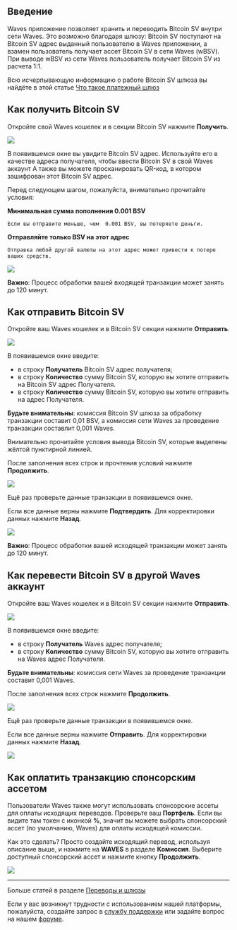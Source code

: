 ## Введение

Waves приложение позволяет хранить и переводить Bitcoin SV внутри сети Waves. Это возможно благодаря шлюзу:
Bitcoin SV поступают на Bitcoin SV адрес выданный пользователю в Waves приложении, а взамен пользователь получает ассет Bitcoin SV в сети Waves (wBSV). При выводе wBSV из сети Waves пользователь получает Bitcoin SV из расчета 1:1.

Всю исчерпывающую информацию о работе Bitcoin SV шлюза вы найдёте в этой статье [Что такое платежный шлюз](/waves-client/frequently-asked-questions-faq/transfers-and-gateways/payment-gateway.md)

## Как получить Bitcoin SV

Откройте свой Waves кошелек и в секции Bitcoin SV нажмите **Получить**.

![](/_assets/bsv_transfers_01.png)

В появившемся окне вы увидите Bitcoin SV адрес.
Используйте его в качестве адреса получателя, чтобы ввести Bitcoin SV в свой Waves аккаунт
А также вы можете просканировать QR-код, в котором зашифрован этот Bitcoin SV адрес.

Перед следующем шагом, пожалуйста, внимательно прочитайте условия:

**Минимальная сумма пополнения 0.001 BSV**
```
Если вы отправите меньше, чем  0.001 BSV, вы потеряете деньги.
```
**Отправляйте только BSV на этот адрес**
```
Отправка любой другой валюты на этот адрес может привести к потере ваших средств.
```

![](/_assets/bsv_transfers_02.png)

**Важно**: Процесс обработки вашей входящей транзакции может занять до 120 минут.

## Как отправить Bitcoin SV

Откройте ваш Waves кошелек и в Bitcoin SV секции нажмите **Отправить**.

![](/_assets/bsv_transfers_03.png)

В появившемся окне введите:

* в строку **Получатель** Bitcoin SV адрес получателя;
* в строку **Количество** сумму Bitcoin SV, которую вы хотите отправить на Bitcoin SV адрес Получателя.
* в строку **Количество** сумму Bitcoin SV, которую вы хотите отправить на адрес Получателя.

**Будьте внимательны**: комиссия Bitcoin SV шлюза за обработку транзакции составит 0,01 BSV, а комиссия сети Waves за проведение транзакции составлит 0,001 Waves.

Внимательно прочитайте условия вывода Bitcoin SV, которые выделены жёлтой пунктирной линией.

После заполнения всех строк и прочтения условий нажмите **Продолжить**.

![](/_assets/bsv_transfers_04.png)

Ещё раз проверьте данные транзакции в появившемся окне.

Если все данные верны нажмите **Подтвердить**. Для корректировки данных нажмите **Назад**.

![](/_assets/bsv_transfers_05.png)

**Важно**: Процесс обработки вашей исходящей транзакции может занять до 120 минут.

## Как перевести Bitcoin SV в другой Waves аккаунт

Откройте ваш Waves кошелек и в Bitcoin SV секции нажмите **Отправить**.

![](/_assets/bsv_transfers_06.png)

В появившемся окне введите:

* в строку **Получатель** Waves адрес получателя;
* в строку **Количество** сумму Bitcoin SV, которую вы хотите отправить на Waves адрес Получателя.

**Будьте внимательны**: комиссия сети Waves за проведение транзакции составит 0,001 Waves.

После заполнения всех строк нажмите **Продолжить**.

![](/_assets/bsv_transfers_07.png)

Ещё раз проверьте данные транзакции в появившемся окне.

Если все данные верны нажмите **Отправить**. Для корректировки данных нажмите **Назад**.

![](/_assets/bsv_transfers_08.png)

## Как оплатить транзакцию спонсорским ассетом

Пользователи Waves также могут использовать спонсорские ассеты для оплаты исходящих переводов. Проверьте ваш **Портфель**. Если вы видите там токен с иконкой **%**, значит вы можете выбрать спонсорский ассет (по умолчанию, Waves) для оплаты исходящей комиссии.

Как это сделать? Просто создайте исходящий перевод, используя описание выше, и нажмите на **WAVES** в разделе **Комиссия**.
Выберите доступный спонсорский ассет и нажмите кнопку **Продолжить**.

![](/_assets/transaction_fee.png)

___



Больше статей в разделе [Переводы и шлюзы](/waves-client/wallet-management.md)

Если у вас возникнут трудности с использованием нашей платформы, пожалуйста, создайте запрос в [службу поддержки](https://support.wavesplatform.com/) или задайте вопрос на нашем [форуме](https://forum.wavesplatform.com/).
